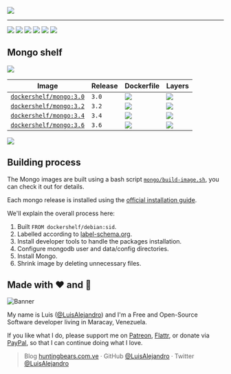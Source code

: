![](https://gitcdn.xyz/repo/LuisAlejandro/dockershelf/master/banner.svg)

---

[![](https://img.shields.io/github/release/LuisAlejandro/dockershelf.svg)](https://github.com/LuisAlejandro/dockershelf/releases) [![](https://img.shields.io/travis/LuisAlejandro/dockershelf.svg)](https://travis-ci.org/LuisAlejandro/dockershelf) [![](https://img.shields.io/docker/pulls/dockershelf/mongo.svg)](https://hub.docker.com/r/dockershelf/mongo) [![](https://img.shields.io/github/issues-raw/LuisAlejandro/dockershelf/in%20progress.svg?label=in%20progress)](https://github.com/LuisAlejandro/dockershelf/issues?q=is%3Aissue+is%3Aopen+label%3A%22in+progress%22) [![](https://badges.gitter.im/LuisAlejandro/dockershelf.svg)](https://gitter.im/LuisAlejandro/dockershelf) [![](https://cla-assistant.io/readme/badge/LuisAlejandro/dockershelf)](https://cla-assistant.io/LuisAlejandro/dockershelf)

## Mongo shelf

![](https://gitcdn.xyz/repo/LuisAlejandro/dockershelf/master/table.svg)

|Image  |Release  |Dockerfile  |Layers  |
|-------|---------|------------|--------|
|[`dockershelf/mongo:3.0`](https://hub.docker.com/r/dockershelf/mongo)|`3.0`|[![](https://img.shields.io/badge/-mongo%2F3.0%2FDockerfile-blue.svg)](https://github.com/LuisAlejandro/dockershelf/blob/master/mongo/3.0/Dockerfile)|[![](https://images.microbadger.com/badges/image/dockershelf/mongo:3.0.svg)](https://microbadger.com/images/dockershelf/mongo:3.0)|
|[`dockershelf/mongo:3.2`](https://hub.docker.com/r/dockershelf/mongo)|`3.2`|[![](https://img.shields.io/badge/-mongo%2F3.2%2FDockerfile-blue.svg)](https://github.com/LuisAlejandro/dockershelf/blob/master/mongo/3.2/Dockerfile)|[![](https://images.microbadger.com/badges/image/dockershelf/mongo:3.2.svg)](https://microbadger.com/images/dockershelf/mongo:3.2)|
|[`dockershelf/mongo:3.4`](https://hub.docker.com/r/dockershelf/mongo)|`3.4`|[![](https://img.shields.io/badge/-mongo%2F3.4%2FDockerfile-blue.svg)](https://github.com/LuisAlejandro/dockershelf/blob/master/mongo/3.4/Dockerfile)|[![](https://images.microbadger.com/badges/image/dockershelf/mongo:3.4.svg)](https://microbadger.com/images/dockershelf/mongo:3.4)|
|[`dockershelf/mongo:3.6`](https://hub.docker.com/r/dockershelf/mongo)|`3.6`|[![](https://img.shields.io/badge/-mongo%2F3.6%2FDockerfile-blue.svg)](https://github.com/LuisAlejandro/dockershelf/blob/master/mongo/3.6/Dockerfile)|[![](https://images.microbadger.com/badges/image/dockershelf/mongo:3.6.svg)](https://microbadger.com/images/dockershelf/mongo:3.6)|

![](https://gitcdn.xyz/repo/LuisAlejandro/dockershelf/master/table.svg)

## Building process

The Mongo images are built using a bash script [`mongo/build-image.sh`](https://github.com/LuisAlejandro/dockershelf/blob/master/mongo/build-image.sh), you can check it out for details.

Each mongo release is installed using the [official installation guide](https://docs.mongodb.com/manual/tutorial/install-mongodb-on-debian/).

We'll explain the overall process here:

1. Built `FROM dockershelf/debian:sid`.
2. Labelled according to [label-schema.org](http://label-schema.org).
3. Install developer tools to handle the packages installation.
5. Configure mongodb user and data/config directories.
4. Install Mongo.
5. Shrink image by deleting unnecessary files.

## Made with :heart: and :hamburger:

![Banner](http://huntingbears.com.ve/static/img/site/banner.svg)

My name is Luis ([@LuisAlejandro](https://github.com/LuisAlejandro)) and I'm a Free and Open-Source Software developer living in Maracay, Venezuela.

If you like what I do, please support me on [Patreon](https://www.patreon.com/luisalejandro), [Flattr](https://flattr.com/profile/luisalejandro), or donate via [PayPal](https://www.paypal.me/martinezfaneyth), so that I can continue doing what I love.

> Blog [huntingbears.com.ve](http://huntingbears.com.ve) · GitHub [@LuisAlejandro](https://github.com/LuisAlejandro) · Twitter [@LuisAlejandro](https://twitter.com/LuisAlejandro)